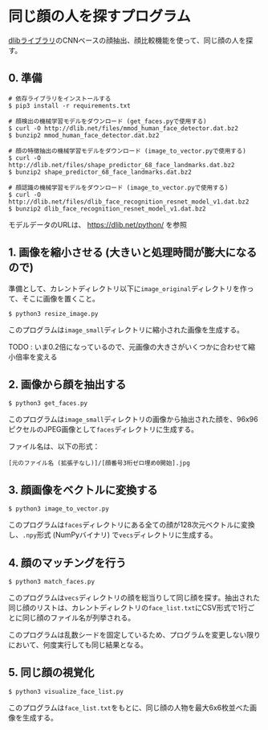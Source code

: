 # 同じ顔の人を探すプログラム
[dlibライブラリ](http://dlib.net/)のCNNベースの顔抽出、顔比較機能を使って、同じ顔の人を探す。

## 0. 準備
```
# 依存ライブラリをインストールする
$ pip3 install -r requirements.txt

# 顔検出の機械学習モデルをダウンロード (get_faces.pyで使用する)
$ curl -O http://dlib.net/files/mmod_human_face_detector.dat.bz2
$ bunzip2 mmod_human_face_detector.dat.bz2

# 顔の特徴抽出の機械学習モデルをダウンロード (image_to_vector.pyで使用する)
$ curl -O http://dlib.net/files/shape_predictor_68_face_landmarks.dat.bz2
$ bunzip2 shape_predictor_68_face_landmarks.dat.bz2

# 顔認識の機械学習モデルをダウンロード (image_to_vector.pyで使用する)
$ curl -O http://dlib.net/files/dlib_face_recognition_resnet_model_v1.dat.bz2
$ bunzip2 dlib_face_recognition_resnet_model_v1.dat.bz2
```

モデルデータのURLは、 <https://dlib.net/python/> を参照


## 1. 画像を縮小させる (大きいと処理時間が膨大になるので)
準備として、カレントディレクトリ以下に`image_original`ディレクトリを作って、そこに画像を置くこと。

```
$ python3 resize_image.py
```

このプログラムは`image_small`ディレクトリに縮小された画像を生成する。

TODO : いま0.2倍になっているので、元画像の大きさがいくつかに合わせて縮小倍率を変える


## 2. 画像から顔を抽出する
```
$ python3 get_faces.py
```

このプログラムは`image_small`ディレクトリの画像から抽出された顔を、96x96ピクセルのJPEG画像として`faces`ディレクトリに生成する。

ファイル名は、以下の形式：

```
[元のファイル名 (拡張子なし)]/[顔番号3桁ゼロ埋め0開始].jpg
```

## 3. 顔画像をベクトルに変換する
```
$ python3 image_to_vector.py
```

このプログラムは`faces`ディレクトリにある全ての顔が128次元ベクトルに変換し、`.npy`形式 (NumPyバイナリ) で`vecs`ディレクトリに生成する。


## 4. 顔のマッチングを行う
```
$ python3 match_faces.py
```

このプログラムは`vecs`ディレクトリの顔を総当りして同じ顔を探す。抽出された同じ顔のリストは、カレントディレクトリの`face_list.txt`にCSV形式で1行ごとに同じ顔のファイル名が列挙される。

このプログラムは乱数シードを固定しているため、プログラムを変更しない限りにおいて、何度実行しても同じ結果となる。


## 5. 同じ顔の視覚化
```
$ python3 visualize_face_list.py
```

このプログラムは`face_list.txt`をもとに、同じ顔の人物を最大6x6枚並べた画像を生成する。

